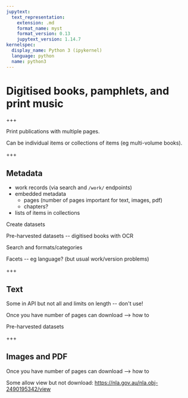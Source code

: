 ```yaml
---
jupytext:
  text_representation:
    extension: .md
    format_name: myst
    format_version: 0.13
    jupytext_version: 1.14.7
kernelspec:
  display_name: Python 3 (ipykernel)
  language: python
  name: python3
---
```


# Digitised books, pamphlets, and print music

+++

Print publications with multiple pages.

Can be individual items or collections of items (eg multi-volume books).

+++

## Metadata

- work records (via search and `/work/` endpoints)
- embedded metadata
    - pages (number of pages important for text, images, pdf)
    - chapters?
- lists of items in collections

Create datasets

Pre-harvested datasets -- digitised books with OCR

Search and formats/categories

Facets -- eg language? (but usual work/version problems)

+++

## Text

Some in API but not all and limits on length -- don't use!

Once you have number of pages can download --> how to

Pre-harvested datasets

+++

## Images and PDF

Once you have number of pages can download --> how to

Some allow view but not download: https://nla.gov.au/nla.obj-2490195342/view

```{code-cell} ipython3

```
